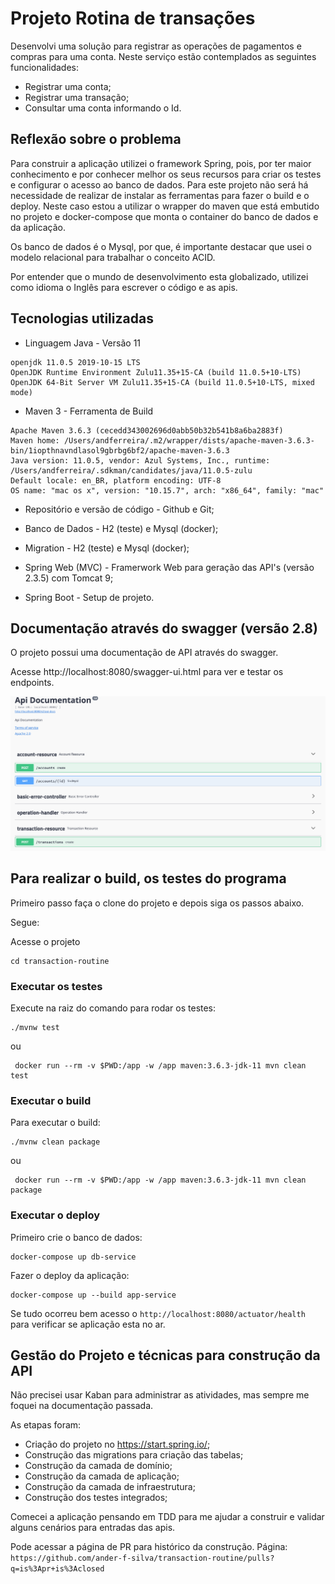 # Projeto Rotina de transações

Desenvolvi uma solução para registrar as operações de pagamentos e compras para uma conta. Neste serviço estão contemplados as seguintes funcionalidades:

- Registrar uma conta;
- Registrar uma transação;
- Consultar uma conta informando o Id.

## Reflexão sobre o problema

Para construir a aplicação utilizei o framework Spring, pois, por ter maior conhecimento e por conhecer melhor os seus recursos para criar os testes e configurar o acesso ao banco de dados.
Para este projeto não será há necessidade de realizar de instalar as ferramentas para fazer o build e o deploy. Neste caso estou a utilizar o wrapper do maven que está embutido no projeto e docker-compose que monta o container do banco de dados e da aplicação. 

Os banco de dados é o Mysql, por que, é importante destacar que usei o modelo relacional para trabalhar o conceito ACID.

Por entender que o mundo de desenvolvimento esta globalizado, utilizei como idioma o Inglês para escrever o código e as apis.

## Tecnologias utilizadas

* Linguagem Java - Versão 11

``` shell script
openjdk 11.0.5 2019-10-15 LTS
OpenJDK Runtime Environment Zulu11.35+15-CA (build 11.0.5+10-LTS)
OpenJDK 64-Bit Server VM Zulu11.35+15-CA (build 11.0.5+10-LTS, mixed mode)
```

* Maven 3 - Ferramenta de Build

``` shell script
Apache Maven 3.6.3 (cecedd343002696d0abb50b32b541b8a6ba2883f)
Maven home: /Users/andferreira/.m2/wrapper/dists/apache-maven-3.6.3-bin/1iopthnavndlasol9gbrbg6bf2/apache-maven-3.6.3
Java version: 11.0.5, vendor: Azul Systems, Inc., runtime: /Users/andferreira/.sdkman/candidates/java/11.0.5-zulu
Default locale: en_BR, platform encoding: UTF-8
OS name: "mac os x", version: "10.15.7", arch: "x86_64", family: "mac"

```

* Repositório e versão de código - Github e Git;

* Banco de Dados - H2 (teste) e Mysql (docker);

* Migration - H2 (teste) e Mysql (docker);


* Spring Web (MVC) - Framerwork Web para geração das API's (versão 2.3.5) com Tomcat 9;

* Spring Boot - Setup de projeto.


## Documentação através do swagger (versão 2.8)

O projeto possui uma documentação de API através do swagger.

Acesse http://localhost:8080/swagger-ui.html para ver e testar os endpoints.

![Swagger](/images/swagger.png)


## Para realizar o build, os testes do programa

Primeiro passo faça o clone do projeto e depois siga os passos abaixo.

Segue:

Acesse o projeto

```
cd transaction-routine
```

### Executar os testes

Execute na raiz do comando para rodar os testes:

```shell script
./mvnw test
```

ou

```shell script
 docker run --rm -v $PWD:/app -w /app maven:3.6.3-jdk-11 mvn clean test 
```


### Executar o build

Para executar o build:

```shell script
./mvnw clean package
```

ou

```shell script
 docker run --rm -v $PWD:/app -w /app maven:3.6.3-jdk-11 mvn clean package 
```

### Executar o deploy

Primeiro crie o banco de dados:

```shell script
docker-compose up db-service
```

Fazer o deploy da aplicação:

```shell script
docker-compose up --build app-service
```

Se tudo ocorreu bem acesso o ``http://localhost:8080/actuator/health`` para verificar se aplicação esta no ar.

## Gestão do Projeto e técnicas para construção da API

Não precisei usar Kaban para administrar as atividades, mas sempre me foquei na documentação passada.

As etapas foram:

*  Criação do projeto no https://start.spring.io/;
*  Construção das migrations para criação das tabelas;
*  Construção da camada de domínio;
*  Construção da camada de aplicação;
*  Construção da camada de infraestrutura;
*  Construção dos testes integrados;

Comecei a aplicação pensando em TDD para me ajudar a construir e validar alguns cenários para entradas das apis.

Pode acessar a página de PR para histórico da construção. Página: ``https://github.com/ander-f-silva/transaction-routine/pulls?q=is%3Apr+is%3Aclosed`` 
